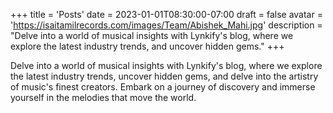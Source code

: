 +++
title = 'Posts'
date = 2023-01-01T08:30:00-07:00
draft = false
avatar = 'https://isaitamilrecords.com/images/Team/Abishek_Mahi.jpg'
description = "Delve into a world of musical insights with Lynkify's blog, where we explore the latest industry trends, and uncover hidden gems."
+++

Delve into a world of musical insights with Lynkify's blog, where we explore the latest industry trends, uncover hidden gems, and delve into the artistry of music's finest creators. Embark on a journey of discovery and immerse yourself in the melodies that move the world.
